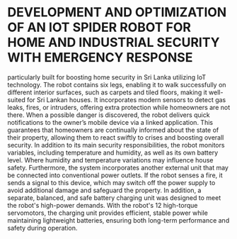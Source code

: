 # DEVELOPMENT AND OPTIMIZATION OF AN IOT SPIDER ROBOT FOR HOME AND INDUSTRIAL SECURITY WITH EMERGENCY RESPONSE

particularly built for boosting home 
security in Sri Lanka utilizing IoT technology. The robot contains six legs, enabling it 
to walk successfully on different interior surfaces, such as carpets and tiled floors, 
making it well-suited for Sri Lankan houses. It incorporates modern sensors to detect 
gas leaks, fires, or intruders, offering extra protection while homeowners are not there. 
When a possible danger is discovered, the robot delivers quick notifications to the 
owner’s mobile device via a linked application. This guarantees that homeowners are 
continually informed about the state of their property, allowing them to react swiftly 
to crises and boosting overall security. 
In addition to its main security responsibilities, the robot monitors variables, including 
temperature and humidity, as well as its own battery level. Where humidity and 
temperature variations may influence house safety. Furthermore, the system 
incorporates another external unit that may be connected into conventional power 
outlets. If the robot senses a fire, it sends a signal to this device, which may switch off 
the power supply to avoid additional damage and safeguard the property. 
In addition, a separate, balanced, and safe battery charging unit was designed to meet 
the robot's high-power demands. With the robot's 12 high-torque servomotors, the 
charging unit provides efficient, stable power while maintaining lightweight batteries, 
ensuring both long-term performance and safety during operation.
